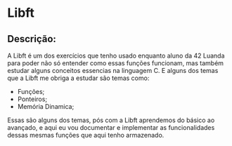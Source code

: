 # Libft

## Descrição:

A Libft é um dos exercícios que tenho usado enquanto aluno da 42 Luanda para poder não só entender como essas funções funcionam, mas também estudar alguns 
conceitos essencias na linguagem C. E alguns dos temas que a Libft me obriga a estudar são temas como:
- Funções;
- Ponteiros;
- Memória Dinamica;

Essas são alguns dos temas, pós com a Libft aprendemos do básico ao avançado, e aqui eu vou documentar e implementar as funcionalidades dessas mesmas funções que
aqui tenho armazenado.
